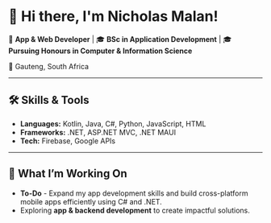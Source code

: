 # 👋 Hi there, I'm Nicholas Malan!

🌟 **App & Web Developer** | 🎓 **BSc in Application Development** | 🎓 **Pursuing Honours in Computer & Information Science**

📍 Gauteng, South Africa  

---

## 🛠️ Skills & Tools
- **Languages:** Kotlin, Java, C#, Python, JavaScript, HTML  
- **Frameworks:** .NET, ASP.NET MVC, .NET MAUI  
- **Tech:** Firebase, Google APIs  

---

## 🚀 What I’m Working On
- **To-Do** - Expand my app development skills and build cross-platform mobile apps efficiently using C# and .NET.
- Exploring **app & backend development** to create impactful solutions.

